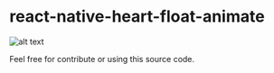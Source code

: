 # react-native-heart-float-animate

![alt text](https://github.com/raindev32/react-native-heart-float-animate/blob/main/preview.jpeg?raw=true)

Feel free for contribute or using this source code.
